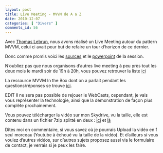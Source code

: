 ```yaml
---
layout: post
title: Live Meeting - MVVM de A a Z
date: 2010-12-07
categories: [ "Divers" ]
comments_id: 56 
---
```


Avec [Thomas Lebrun](http://blogs.developpeur.org/tom/), nous avons réalisé un Live Meeting autour du pattern MVVM, celui ci avait pour but de refaire un tour d’horizon de ce dernier.

Donc comme promis voici les [sources](http://cid-27033cda87e10205.office.live.com/self.aspx/Live%20Meeting/AIT.Demo.MVVM.7z) et le [powerpoint](http://cid-27033cda87e10205.office.live.com/view.aspx/Live%20Meeting/LiveMeeting%5E_MVVMdeA%c3%a0Z%5E_v1.0%5E_07122010.pptx) de la session.

N’oubliez pas que nous organisons d’autres live meeting à peu près tout les deux mois le mardi soir de 19h à 20h, vous pouvez retrouver la liste [ici](http://blogs.dotnet-france.com/julienc/post/Nouvelle-annee-nouveaux-Live-Meetings.aspx)

La ressource MVVM In the Box dont on a parlait pendant les questions/réponses se trouve [ici](http://karlshifflett.wordpress.com/2010/11/07/in-the-box-ndash-mvvm-training/).

EDIT Il ne sera pas possible de rejouer le WebCasts, cependant, je vais vous représenter la technologie, ainsi que la démonstration de façon plus complète prochainement.

Vous pouvez télécharger la vidéo sur mon Skydrive, vu la taille, elle est contenu dans un fichier 7zip splitté en deux : [ici](http://cid-27033cda87e10205.office.live.com/self.aspx/Blog/D%C3%A9mo%20MVVM.7z.001) et [là](http://cid-27033cda87e10205.office.live.com/self.aspx/Blog/D%C3%A9mo%20MVVM.7z.002)

Dîtes moi en commentaire, si vous savez où je pourrais Upload la vidéo en 1 seul morceau (Youtube à échoué vu la taille de la vidéo). Et d’ailleurs si vous voulez d’autres vidéos, sur d’autres sujets proposez aussi via le formulaire de contact, je verrais si je peux les faire.
